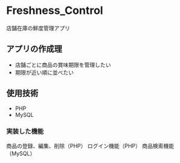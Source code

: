 # Freshness_Control
店舗在庫の鮮度管理アプリ

## アプリの作成理
- 店舗ごとに商品の賞味期限を管理したい
- 期限が近い順に並べたい

## 使用技術
- PHP
- MySQL

### 実装した機能
商品の登録、編集、削除（PHP）
ログイン機能（PHP）
商品検索機能（MySQL）
